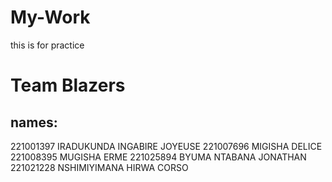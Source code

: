 # My-Work
this is for practice 
# Team Blazers

## names:

221001397	       IRADUKUNDA INGABIRE JOYEUSE
221007696	      MIGISHA	DELICE
221008395	       MUGISHA	ERME
221025894	      BYUMA NTABANA JONATHAN 
221021228       NSHIMIYIMANA HIRWA CORSO
